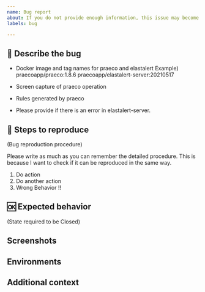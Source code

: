 ```yaml
---
name: Bug report
about: If you do not provide enough information, this issue may become obsolete and eventually be removed.
labels: bug

---
```


## 🐛 Describe the bug

- Docker image and tag names for praeco and elastalert
Example)
praecoapp/praeco:1.8.6
praecoapp/elastalert-server:20210517

- Screen capture of praeco operation

- Rules generated by praeco

- Please provide if there is an error in elastalert-server.

## 👀 Steps to reproduce

(Bug reproduction procedure)

Please write as much as you can remember the detailed procedure. This is because I want to check if it can be reproduced in the same way.

1. Do action
2. Do another action
3. Wrong Behavior !!

## 🆗 Expected behavior

(State required to be Closed)

## Screenshots


## Environments


## Additional context

